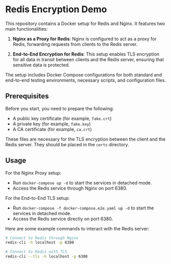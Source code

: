 # Redis Encryption Demo

This repository contains a Docker setup for Redis and Nginx. It features two main functionalities:

1. **Nginx as a Proxy for Redis**: Nginx is configured to act as a proxy for Redis, forwarding requests from clients to the Redis server.

2. **End-to-End Encryption for Redis**: This setup enables TLS encryption for all data in transit between clients and the Redis server, ensuring that sensitive data is protected.

The setup includes Docker Compose configurations for both standard and end-to-end testing environments, necessary scripts, and configuration files.

## Prerequisites

Before you start, you need to prepare the following:

- A public key certificate (for example, `fake.crt`)
- A private key (for example, `fake.key`)
- A CA certificate (for example, `ca.crt`)

These files are necessary for the TLS encryption between the client and the Redis server. They should be placed in the `certs` directory.

## Usage

For the Nginx Proxy setup:
- Run `docker-compose up -d` to start the services in detached mode.
- Access the Redis service through Nginx on port 6380.

For the End-to-End TLS setup:
- Run `docker-compose -f docker-compose.e2e.yaml up -d` to start the services in detached mode.
- Access the Redis service directly on port 6380.

Here are some example commands to interact with the Redis server:

```bash
# Connect to Redis through Nginx
redis-cli -h localhost -p 6380

# Connect to Redis with TLS
redis-cli --tls -h localhost -p 6380
```
